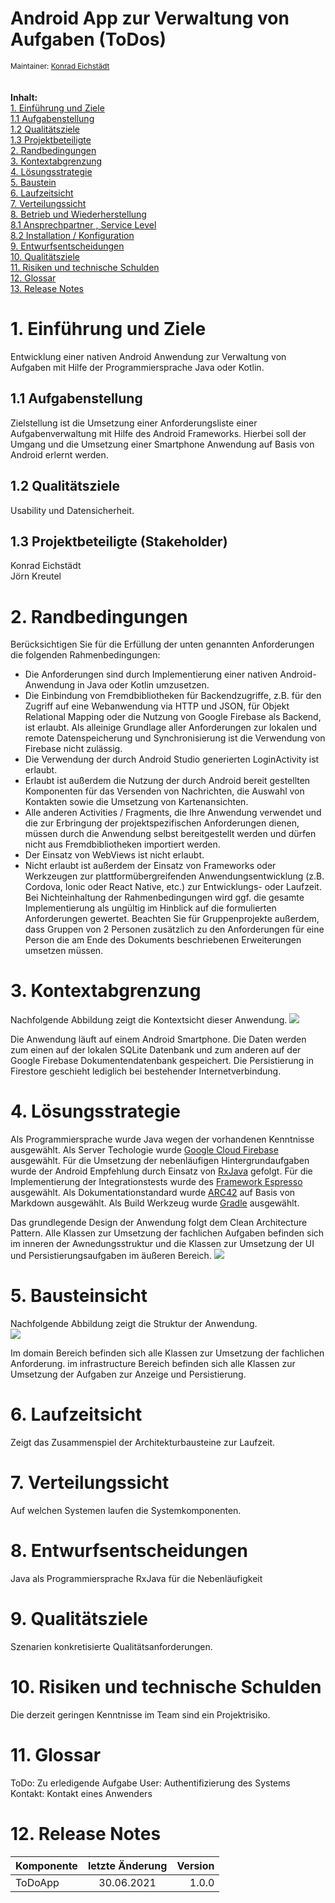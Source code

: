 # Android App zur Verwaltung von Aufgaben (ToDos)
<sub>Maintainer: [Konrad Eichstädt](mailto:konrad.eichstaedt@gmx.de)</sub>  
<br/>
<br/>
**Inhalt:**  
[1. Einführung und Ziele ](#1-einf%C3%BChrung-und-ziele)<br/>
[1.1 Aufgabenstellung](#11-aufgabenstellung)<br/>
[1.2 Qualitätsziele ](#12-qualit%C3%A4tsziele)<br/>
[1.3 Projektbeteiligte ](#13-projektbeteiligte-stakeholder)        
[2. Randbedingungen ](#2-randbedingungen)<br/>
[3. Kontextabgrenzung](#3-kontextabgrenzung)<br/>
[4. Lösungsstrategie](#4-l%C3%B6sungsstrategie)<br/>
[5. Baustein](#5-bausteinsicht)<br/>
[6. Laufzeitsicht](#6-laufzeitsicht)<br/>
[7. Verteilungssicht](#7-verteilungssicht)<br/>
[8. Betrieb und Wiederherstellung](#8-betrieb-und-wiederherstellung)<br/>
[8.1 Ansprechpartner , Service Level](#81-ansprechpartner-service-level)<br/>
[8.2 Installation / Konfiguration](#82-installation-konfiguration)<br/>
[9. Entwurfsentscheidungen](#9-entwurfsentscheidungen)<br/>
[10. Qualitätsziele](#10-qualit%C3%A4tsziele)<br/>
[11. Risiken und technische Schulden](#11-risiken-und-technische-schulden)<br/>
[12. Glossar](#12-glossar)<br/>
[13. Release Notes](#13-release-notes)<br/>

# 1. Einführung und Ziele #
Entwicklung einer nativen Android Anwendung zur Verwaltung von Aufgaben mit Hilfe der Programmiersprache Java oder Kotlin. 
## 1.1 Aufgabenstellung ##
Zielstellung ist die Umsetzung einer Anforderungsliste einer Aufgabenverwaltung mit Hilfe des Android Frameworks. Hierbei soll der Umgang und die Umsetzung einer
Smartphone Anwendung auf Basis von Android erlernt werden. 
## 1.2 Qualitätsziele ##
Usability und Datensicherheit. 
## 1.3 Projektbeteiligte (Stakeholder) ##
Konrad Eichstädt
<br/>
Jörn Kreutel
# 2. Randbedingungen
Berücksichtigen Sie für die Erfüllung der unten genannten Anforderungen die folgenden Rahmenbedingungen:
- Die Anforderungen sind durch Implementierung einer nativen Android-Anwendung in Java oder Kotlin umzusetzen.
- Die Einbindung von Fremdbibliotheken für Backendzugriffe, z.B. für den Zugriff auf eine Webanwendung via HTTP und JSON, für
Objekt Relational Mapping oder die Nutzung von Google Firebase als Backend, ist erlaubt. Als alleinige Grundlage aller Anforderungen
zur lokalen und remote Datenspeicherung und Synchronisierung ist die Verwendung von Firebase nicht zulässig.
- Die Verwendung der durch Android Studio generierten LoginActivity ist erlaubt.
- Erlaubt ist außerdem die Nutzung der durch Android bereit gestellten Komponenten für das Versenden von Nachrichten, die Auswahl
von Kontakten sowie die Umsetzung von Kartenansichten.
- Alle anderen Activities / Fragments, die Ihre Anwendung verwendet und die zur Erbringung der projektspezifischen Anforderungen
dienen, müssen durch die Anwendung selbst bereitgestellt werden und dürfen nicht aus Fremdbibliotheken importiert werden.
- Der Einsatz von WebViews ist nicht erlaubt.
- Nicht erlaubt ist außerdem der Einsatz von Frameworks oder Werkzeugen zur plattformübergreifenden Anwendungsentwicklung (z.B.
Cordova, Ionic oder React Native, etc.) zur Entwicklungs- oder Laufzeit.
Bei Nichteinhaltung der Rahmenbedingungen wird ggf. die gesamte Implementierung als ungültig im Hinblick auf die formulierten
Anforderungen gewertet.
Beachten Sie für Gruppenprojekte außerdem, dass Gruppen von 2 Personen zusätzlich zu den Anforderungen für eine Person die am
Ende des Dokuments beschriebenen Erweiterungen umsetzen müssen. 
# 3. Kontextabgrenzung
Nachfolgende Abbildung zeigt die Kontextsicht dieser Anwendung. 
![](kontext-diagramm.png)

Die Anwendung läuft auf einem Android Smartphone. Die Daten werden zum einen auf der lokalen SQLite Datenbank und zum anderen auf der Google Firebase 
Dokumentendatenbank gespeichert. Die Persistierung in Firestore geschieht lediglich bei bestehender Internetverbindung.  
# 4. Lösungsstrategie
Als Programmiersprache wurde Java wegen der vorhandenen Kenntnisse ausgewählt. 
Als Server Techologie wurde [Google Cloud Firebase](https://console.firebase.google.com/) ausgewählt.
Für die Umsetzung der nebenläufigen Hintergrundaufgaben wurde der Android Empfehlung durch Einsatz von [RxJava](https://github.com/ReactiveX/RxJava) gefolgt. 
Für die Implementierung der Integrationstests wurde des [Framework Espresso](https://developer.android.com/training/testing/espresso) ausgewählt. 
Als Dokumentationstandard wurde [ARC42](https://arc42.de/) auf Basis von Markdown ausgewählt. 
Als Build Werkzeug wurde [Gradle](https://gradle.org/) ausgewählt.

Das grundlegende Design der Anwendung folgt dem Clean Architecture Pattern. Alle Klassen zur Umsetzung der fachlichen Aufgaben befinden sich im inneren der Awnedungsstruktur 
und die Klassen zur Umsetzung der UI und Persistierungsaufgaben im äußeren Bereich. 
![](CleanArchitecture.jpg)  
# 5. Bausteinsicht
Nachfolgende Abbildung zeigt die Struktur der Anwendung.
<br/> 
![](baustein-diagramm.png)

Im domain Bereich befinden sich alle Klassen zur Umsetzung der fachlichen Anforderung. 
im infrastructure Bereich befinden sich alle Klassen zur Umsetzung der Aufgaben zur Anzeige und Persistierung.  
# 6. Laufzeitsicht
Zeigt das Zusammenspiel der Architekturbausteine zur Laufzeit. 
# 7. Verteilungssicht
Auf welchen Systemen laufen die Systemkomponenten. 
# 8. Entwurfsentscheidungen
Java als Programmiersprache
RxJava für die Nebenläufigkeit
# 9. Qualitätsziele
Szenarien konkretisierte Qualitätsanforderungen. 
# 10. Risiken und technische Schulden
Die derzeit geringen Kenntnisse im Team sind ein Projektrisiko. 
# 11. Glossar
ToDo: Zu erledigende Aufgabe
User: Authentifizierung des Systems
Kontakt: Kontakt eines Anwenders
# 12. Release Notes
| Komponente        | letzte Änderung           | Version  |
| ------------- |:-------------:| -----:|
| ToDoApp      | 30.06.2021 | 1.0.0 |